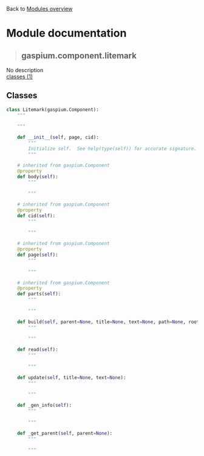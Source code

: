 Back to [Modules overview](https://github.com/pyrustic/gaspium/blob/master/docs/modules/README.md)
  
# Module documentation
>## gaspium.component.litemark
No description
<br>
[classes (1)](https://github.com/pyrustic/gaspium/blob/master/docs/modules/content/gaspium.component.litemark/classes.md)


## Classes
```python
class Litemark(gaspium.Component):
    """
    
    """

    def __init__(self, page, cid):
        """
        Initialize self.  See help(type(self)) for accurate signature.
        """

    # inherited from gaspium.Component
    @property
    def body(self):
        """
        
        """

    # inherited from gaspium.Component
    @property
    def cid(self):
        """
        
        """

    # inherited from gaspium.Component
    @property
    def page(self):
        """
        
        """

    # inherited from gaspium.Component
    @property
    def parts(self):
        """
        
        """

    def build(self, parent=None, title=None, text=None, path=None, root=None, style=None, width=45, height=10, side='left', anchor='nw', padx=5, pady=5, expand=False, fill=None):
        """
        
        """

    def read(self):
        """
        
        """

    def update(self, title=None, text=None):
        """
        
        """

    def _gen_info(self):
        """
        
        """

    def _get_parent(self, parent=None):
        """
        
        """

```

